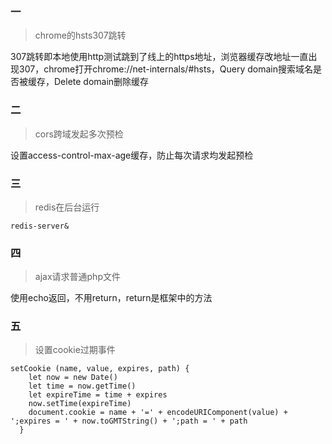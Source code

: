 ### 一

> chrome的hsts307跳转

307跳转即本地使用http测试跳到了线上的https地址，浏览器缓存改地址一直出现307，chrome打开chrome://net-internals/#hsts，Query domain搜索域名是否被缓存，Delete domain删除缓存

### 二

> cors跨域发起多次预检

设置access-control-max-age缓存，防止每次请求均发起预检

### 三

> redis在后台运行

```
redis-server&
```

### 四

> ajax请求普通php文件

使用echo返回，不用return，return是框架中的方法

### 五

> 设置cookie过期事件

```
setCookie (name, value, expires, path) {
    let now = new Date()
    let time = now.getTime()
    let expireTime = time + expires
    now.setTime(expireTime)
    document.cookie = name + '=' + encodeURIComponent(value) + ';expires = ' + now.toGMTString() + ';path = ' + path
  }
```
